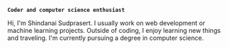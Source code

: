 **`Coder and computer science enthusiast`**

<p> Hi, I'm Shindanai Sudprasert. I usually work on web development or machine learning projects. Outside of coding, I enjoy learning new things and traveling. I'm currently pursuing a degree in computer science.
</p>
